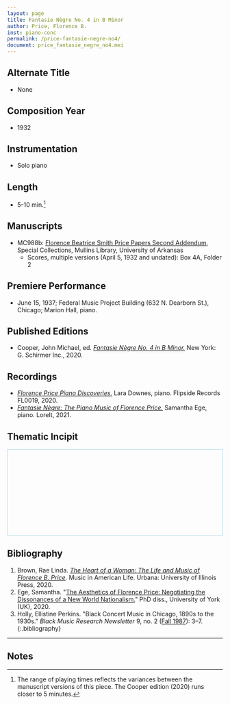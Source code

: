 ```yaml
---
layout: page
title: Fantasie Nègre No. 4 in B Minor 
author: Price, Florence B.
inst: piano-conc
permalink: /price-fantasie-negre-no4/
document: price_fantasie_negre_no4.mei
---
```


## Alternate Title
- None 

## Composition Year
- 1932

## Instrumentation
- Solo piano

## Length
- 5-10 min.[^fn1]

## Manuscripts
- MC988b: <a href="https://uark.as.atlas-sys.com/repositories/2/resources/696/" target="_blank">Florence Beatrice Smith Price Papers Second Addendum</a>, Special Collections, Mullins Library, University of Arkansas
    * Scores, multiple versions (April 5, 1932 and undated): Box 4A, Folder 2

## Premiere Performance
- June 15, 1937; Federal Music Project Building (632 N. Dearborn St.), Chicago; Marion Hall, piano.

## Published Editions
- Cooper, John Michael, ed. <a href="https://www.wisemusicclassical.com/work/60686/Fantasie-negre-No-4-in-B-Minor--Florence-Price/" target="_blank">*Fantasie Nègre No. 4 in B Minor.*</a> New York: G. Schirmer Inc., 2020.

## Recordings
- <a href="http://www.laradownes.com/store/florence-price-piano-discoveries-digital-download" target="_blank">*Florence Price Piano Discoveries.*</a> Lara Downes, piano. Flipside Records FL0019, 2020.
- <a href="https://www.worldcat.org/title/1258127936" target="_blank">*Fantasie Nègre: The Piano Music of Florence Price.*</a> Samantha Ege, piano. Lorelt, 2021.

## Thematic Incipit
<div>
  <div id="app" class="panel" style="border: 1px solid lightblue; min-height: 200px;"></div>
</div>

<script type="module">
  import 'https://www.verovio.org/javascript/app/verovio-app.js';

  const options = {
      defaultView: 'responsive', // default is 'responsive', alternative is 'document'
      defaultZoom: 3, // 0-7, default is 4
      enableResponsive: true, // default is true
      enableDocument: true, // default is true
  }

  // Create the app - here with an empty option object
  const app = new Verovio.App(document.getElementById("app"), options);

  // Load a file (MEI or MusicXML)
  fetch("{{site.baseurl}}/assets/mei/{{page.document}}")
      .then(function(response) {
          return response.text();
      })
      .then(function(text) {
          app.loadData(text);
      });
</script>

## Bibliography
1. Brown, Rae Linda. <a href="https://www.worldcat.org/title/1122800180" target="_blank">*The Heart of a Woman: The Life and Music of Florence B. Price*</a>. Music in American Life. Urbana: University of Illinois Press, 2020.
2. Ege, Samantha. "<a href="https://etheses.whiterose.ac.uk/27318/" target="_blank">The Aesthetics of Florence Price: Negotiating the Dissonances of a New World Nationalism.</a>" PhD diss., University of York (UK), 2020.
3. Holly, Ellistine Perkins. "Black Concert Music in Chicago, 1890s to the 1930s." *Black Music Research Newsletter* 9, no. 2 (<a href="https://digitalcommons.colum.edu/cbmrnews/25/" target="_blank">Fall 1987</a>): 3&ndash;7.
{:.bibliography}

---

## Notes
[^fn1]: The range of playing times reflects the variances between the manuscript versions of this piece. The Cooper edition (2020) runs closer to 5 minutes.
